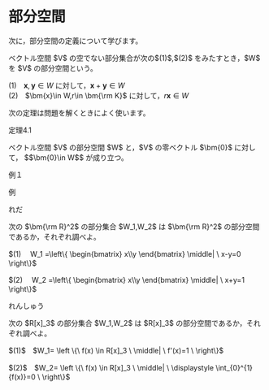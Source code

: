# 部分空間

次に，部分空間の定義について学びます。

<div class="def">
<p>
ベクトル空間 $V$ の空でない部分集合が次の$(1)$,$(2)$ をみたすとき，$W$ を $V$ の部分空間という。

$(1)$　$\bm{x},\bm{y}\in W$ に対して，$\bm{x}+\bm{y}\in W$<br>
$(2)$　$\bm{x}\in W,r\in \bm{\rm K}$ に対して，$r\bm{x}\in W$
</p>
</div>

<p>
次の定理は問題を解くときによく使います。
</p>

<div class="theorem">
<span class="theorem-title">定理4.1</span>
<p>
ベクトル空間 $V$ の部分空間 $W$ と，$V$ の零ベクトル $\bm{0}$ に対して，
$$\bm{0}\in W$$
が成り立つ。
</p>
</div>

<div class="eg-label">例１</div>
<div class="eg-text">
<p>
例
</p>
</div>

<div class="ex">
<span class="ex-circle1">れ</span><span class="ex-circle2">だ</span>
<p>
次の $\bm{\rm R}^2$ の部分集合 $W_1,W_2$ は $\bm{\rm R}^2$ の部分空間であるか，それぞれ調べよ。
<p>
$(1)　
W_1
=\left\{
	\begin{bmatrix}
		x\\y
	\end{bmatrix}
	\middle|
	\ x-y=0 
\right\}$
</p>
<p>
$(2)　
W_2
=\left\{
	\begin{bmatrix}
		x\\y
	\end{bmatrix}
	\middle|
	\ x+y=1 
\right\}$
</p>
</p>
</div>

<div class="prob">
<span class="prob-label">れんしゅう</span>
<p>
次の $R[x]_3$ の部分集合 $W_1,W_2$ は $R[x]_3$ の部分空間であるか，それぞれ調べよ。 
</p>
<p>
$(1)$　$W_1= \left \{\ f(x) \in R[x]_3 \ \middle| \ f'(x)=1 \ \right\}$
</p>
<p>
$(2)$　$W_2= \left \{\ f(x) \in R[x]_3 \ \middle| \ \displaystyle \int_{0}^{1}{f(x)}=0 \ \right\}$
</p>
</div>